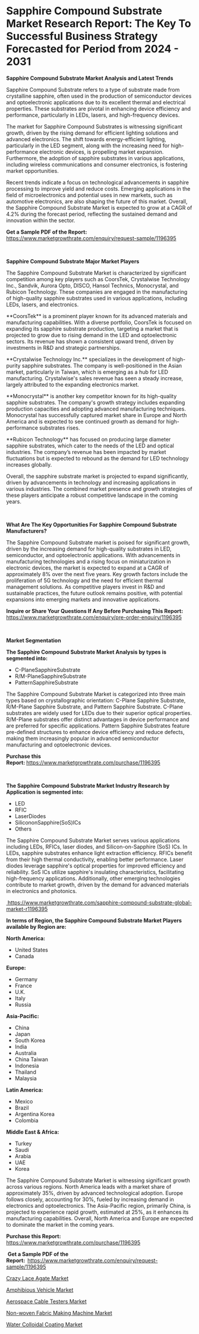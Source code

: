 <p><h1>Sapphire Compound Substrate Market Research Report: The Key To Successful Business Strategy Forecasted for Period from 2024 - 2031</h1></p><p><strong>Sapphire Compound Substrate Market Analysis and Latest Trends</strong></p>
<p><p>Sapphire Compound Substrate refers to a type of substrate made from crystalline sapphire, often used in the production of semiconductor devices and optoelectronic applications due to its excellent thermal and electrical properties. These substrates are pivotal in enhancing device efficiency and performance, particularly in LEDs, lasers, and high-frequency devices.</p><p>The market for Sapphire Compound Substrates is witnessing significant growth, driven by the rising demand for efficient lighting solutions and advanced electronics. The shift towards energy-efficient lighting, particularly in the LED segment, along with the increasing need for high-performance electronic devices, is propelling market expansion. Furthermore, the adoption of sapphire substrates in various applications, including wireless communications and consumer electronics, is fostering market opportunities.</p><p>Recent trends indicate a focus on technological advancements in sapphire processing to improve yield and reduce costs. Emerging applications in the field of microelectronics and potential uses in new markets, such as automotive electronics, are also shaping the future of this market. Overall, the Sapphire Compound Substrate Market is expected to grow at a CAGR of 4.2% during the forecast period, reflecting the sustained demand and innovation within the sector.</p></p>
<p><strong>Get a Sample PDF of the Report:&nbsp;</strong> <a href="https://www.marketgrowthrate.com/enquiry/request-sample/1196395">https://www.marketgrowthrate.com/enquiry/request-sample/1196395</a></p>
<p>&nbsp;</p>
<p><strong>Sapphire Compound Substrate Major Market Players</strong></p>
<p><p>The Sapphire Compound Substrate Market is characterized by significant competition among key players such as CoorsTek, Crystalwise Technology Inc., Sandvik, Aurora Opto, DISCO, Hansol Technics, Monocrystal, and Rubicon Technology. These companies are engaged in the manufacturing of high-quality sapphire substrates used in various applications, including LEDs, lasers, and electronics.</p><p>**CoorsTek** is a prominent player known for its advanced materials and manufacturing capabilities. With a diverse portfolio, CoorsTek is focused on expanding its sapphire substrate production, targeting a market that is projected to grow due to rising demand in the LED and optoelectronic sectors. Its revenue has shown a consistent upward trend, driven by investments in R&D and strategic partnerships.</p><p>**Crystalwise Technology Inc.** specializes in the development of high-purity sapphire substrates. The company is well-positioned in the Asian market, particularly in Taiwan, which is emerging as a hub for LED manufacturing. Crystalwise's sales revenue has seen a steady increase, largely attributed to the expanding electronics market.</p><p>**Monocrystal** is another key competitor known for its high-quality sapphire substrates. The company's growth strategy includes expanding production capacities and adopting advanced manufacturing techniques. Monocrystal has successfully captured market share in Europe and North America and is expected to see continued growth as demand for high-performance substrates rises.</p><p>**Rubicon Technology** has focused on producing large diameter sapphire substrates, which cater to the needs of the LED and optical industries. The company’s revenue has been impacted by market fluctuations but is expected to rebound as the demand for LED technology increases globally.</p><p>Overall, the sapphire substrate market is projected to expand significantly, driven by advancements in technology and increasing applications in various industries. The combined market presence and growth strategies of these players anticipate a robust competitive landscape in the coming years.</p></p>
<p>&nbsp;</p>
<p><strong>What Are The Key Opportunities For Sapphire Compound Substrate Manufacturers?</strong></p>
<p><p>The Sapphire Compound Substrate market is poised for significant growth, driven by the increasing demand for high-quality substrates in LED, semiconductor, and optoelectronic applications. With advancements in manufacturing technologies and a rising focus on miniaturization in electronic devices, the market is expected to expand at a CAGR of approximately 8% over the next five years. Key growth factors include the proliferation of 5G technology and the need for efficient thermal management solutions. As competitive players invest in R&D and sustainable practices, the future outlook remains positive, with potential expansions into emerging markets and innovative applications.</p></p>
<p><strong>Inquire or Share Your Questions If Any Before Purchasing This Report:</strong> <a href="https://www.marketgrowthrate.com/enquiry/pre-order-enquiry/1196395">https://www.marketgrowthrate.com/enquiry/pre-order-enquiry/1196395</a></p>
<p>&nbsp;</p>
<p><strong>Market Segmentation</strong></p>
<p><strong>The Sapphire Compound Substrate Market Analysis by types is segmented into:</strong></p>
<p><ul><li>C-PlaneSapphireSubstrate</li><li>R/M-PlaneSapphireSubstrate</li><li>PatternSapphireSubstrate</li></ul></p>
<p><p>The Sapphire Compound Substrate Market is categorized into three main types based on crystallographic orientation: C-Plane Sapphire Substrate, R/M-Plane Sapphire Substrate, and Pattern Sapphire Substrate. C-Plane substrates are widely used for LEDs due to their superior optical properties. R/M-Plane substrates offer distinct advantages in device performance and are preferred for specific applications. Pattern Sapphire Substrates feature pre-defined structures to enhance device efficiency and reduce defects, making them increasingly popular in advanced semiconductor manufacturing and optoelectronic devices.</p></p>
<p><strong>Purchase this Report:&nbsp;</strong><a href="https://www.marketgrowthrate.com/purchase/1196395">https://www.marketgrowthrate.com/purchase/1196395</a></p>
<p>&nbsp;</p>
<p><strong>The Sapphire Compound Substrate Market Industry Research by Application is segmented into:</strong></p>
<p><ul><li>LED</li><li>RFIC</li><li>LaserDiodes</li><li>SilicononSapphire(SoS)ICs</li><li>Others</li></ul></p>
<p><p>The Sapphire Compound Substrate Market serves various applications including LEDs, RFICs, laser diodes, and Silicon-on-Sapphire (SoS) ICs. In LEDs, sapphire substrates enhance light extraction efficiency. RFICs benefit from their high thermal conductivity, enabling better performance. Laser diodes leverage sapphire's optical properties for improved efficiency and reliability. SoS ICs utilize sapphire's insulating characteristics, facilitating high-frequency applications. Additionally, other emerging technologies contribute to market growth, driven by the demand for advanced materials in electronics and photonics.</p></p>
<p><a href="https://www.marketgrowthrate.com/sapphire-compound-substrate-global-market-r1196395">&nbsp;https://www.marketgrowthrate.com/sapphire-compound-substrate-global-market-r1196395</a></p>
<p><strong>In terms of Region, the Sapphire Compound Substrate Market Players available by Region are:</strong></p>
<p>
    <p> <strong> North America: </strong>
        <ul>
            <li>United States</li>
            <li>Canada</li>
        </ul>
        </p> 
    <p> <strong> Europe: </strong>
        <ul>
            <li>Germany</li>
            <li>France</li>
            <li>U.K.</li>
            <li>Italy</li>
            <li>Russia</li>
        </ul>
        </p> 
    <p> <strong> Asia-Pacific: </strong>
        <ul>
            <li>China</li>
            <li>Japan</li>
            <li>South Korea</li>
            <li>India</li>
            <li>Australia</li>
            <li>China Taiwan</li>
            <li>Indonesia</li>
            <li>Thailand</li>
            <li>Malaysia</li>
        </ul>
        </p> 
    <p> <strong> Latin America: </strong>
        <ul>
            <li>Mexico</li>
            <li>Brazil</li>
            <li>Argentina Korea</li>
            <li>Colombia</li>
        </ul>
        </p> 
    <p> <strong> Middle East & Africa: </strong>
        <ul>
            <li>Turkey</li>
            <li>Saudi</li>
            <li>Arabia</li>
            <li>UAE</li>
            <li>Korea</li>
        </ul>
    </p>
    </p>
<p><p>The Sapphire Compound Substrate Market is witnessing significant growth across various regions. North America leads with a market share of approximately 35%, driven by advanced technological adoption. Europe follows closely, accounting for 30%, fueled by increasing demand in electronics and optoelectronics. The Asia-Pacific region, primarily China, is projected to experience rapid growth, estimated at 25%, as it enhances its manufacturing capabilities. Overall, North America and Europe are expected to dominate the market in the coming years.</p></p>
<p><strong>Purchase this Report: </strong><a href="https://www.marketgrowthrate.com/purchase/1196395">https://www.marketgrowthrate.com/purchase/1196395</a></p>
<p>&nbsp;<strong>Get a Sample PDF of the Report:&nbsp;&nbsp;</strong><a href="https://www.marketgrowthrate.com/enquiry/request-sample/1196395">https://www.marketgrowthrate.com/enquiry/request-sample/1196395</a></p>
<p><strong></strong></p>
<p><p><a href="https://www.linkedin.com/pulse/crazy-lace-agate-market-indicators-size-regional-breakdown-player-reuif">Crazy Lace Agate Market</a></p><p><a href="https://medium.com/@lkxjzrja20/how-regional-markets-are-adapting-to-amphibious-vehicle-market-innovations-86f15577abc3?postPublishedType=repub">Amphibious Vehicle Market</a></p><p><a href="https://issuu.com/reportprime-2/docs/aerospace-cable-testers-market-size_c3e81263f6a766">Aerospace Cable Testers Market</a></p><p><a href="https://issuu.com/reportprime-2/docs/non-woven-fabric-making-machine-mar_bc3d377592fcee">Non-woven Fabric Making Machine Market</a></p><p><a href="https://github.com/BryceTownsendr/Market-Research-Report-List-6/blob/main/water-colloidal-coating-market.md">Water Colloidal Coating Market</a></p></p>